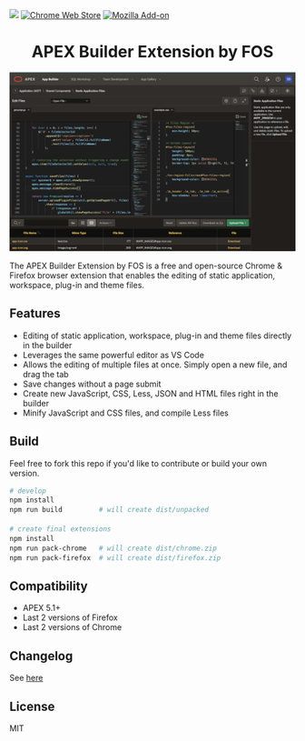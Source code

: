![](https://github.com/foex-open-source/apex-builder-extension-by-fos/workflows/build/badge.svg)
<a href="https://chrome.google.com/webstore/detail/apex-builder-extension-by/jhmmfmhnhnnfnejfphieclbibmoaapid">![Chrome Web Store](https://img.shields.io/chrome-web-store/v/jhmmfmhnhnnfnejfphieclbibmoaapid?color=green&label=chrome%20extension)</a>
<a href="https://addons.mozilla.org/en-US/firefox/addon/apex-builder-extension-by-fos/">![Mozilla Add-on](https://img.shields.io/amo/v/apex-builder-extension-by-fos?color=orange&label=firefox%20add-on)</a>

<h1 align="center">APEX Builder Extension by FOS</h1>

<p align="center"><img width="600" src="https://raw.githubusercontent.com/foex-open-source/apex-builder-extension-by-fos/master/misc/image-dark.png"/></p

The APEX Builder Extension by FOS is a free and open-source Chrome & Firefox browser extension that enables the editing of static application, workspace, plug-in and theme files.

## Features

- Editing of static application, workspace, plug-in and theme files directly in the builder
- Leverages the same powerful editor as VS Code
- Allows the editing of multiple files at once. Simply open a new file, and drag the tab
- Save changes without a page submit
- Create new JavaScript, CSS, Less, JSON and HTML files right in the builder
- Minify JavaScript and CSS files, and compile Less files

## Build

Feel free to fork this repo if you'd like to contribute or build your own version.

```bash
# develop
npm install
npm run build         # will create dist/unpacked

# create final extensions
npm install
npm run pack-chrome   # will create dist/chrome.zip
npm run pack-firefox  # will create dist/firefox.zip
```

## Compatibility

- APEX 5.1+
- Last 2 versions of Firefox
- Last 2 versions of Chrome

## Changelog

See [here](https://github.com/foex-open-source/apex-builder-extension-by-fos/blob/master/CHANGELOG.md)

## License

MIT
